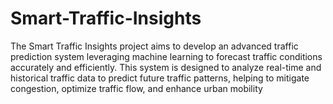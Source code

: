 # Smart-Traffic-Insights

The Smart Traffic Insights project aims to develop an advanced traffic prediction system leveraging machine learning to forecast traffic conditions accurately and efficiently. This system is designed to analyze real-time and historical traffic data to predict future traffic patterns, helping to mitigate congestion, optimize traffic flow, and enhance urban mobility
